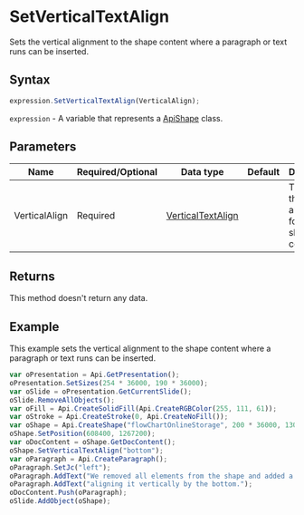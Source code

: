 # SetVerticalTextAlign

Sets the vertical alignment to the shape content where a paragraph or text runs can be inserted.

## Syntax

```javascript
expression.SetVerticalTextAlign(VerticalAlign);
```

`expression` - A variable that represents a [ApiShape](../ApiShape.md) class.

## Parameters

| **Name** | **Required/Optional** | **Data type** | **Default** | **Description** |
| ------------- | ------------- | ------------- | ------------- | ------------- |
| VerticalAlign | Required | [VerticalTextAlign](../../Enumeration/VerticalTextAlign.md) |  | The type of the vertical alignment for the shape inner contents. |

## Returns

This method doesn't return any data.

## Example

This example sets the vertical alignment to the shape content where a paragraph or text runs can be inserted.

```javascript editor-
var oPresentation = Api.GetPresentation();
oPresentation.SetSizes(254 * 36000, 190 * 36000);
var oSlide = oPresentation.GetCurrentSlide();
oSlide.RemoveAllObjects();
var oFill = Api.CreateSolidFill(Api.CreateRGBColor(255, 111, 61));
var oStroke = Api.CreateStroke(0, Api.CreateNoFill());
var oShape = Api.CreateShape("flowChartOnlineStorage", 200 * 36000, 130 * 36000, oFill, oStroke);
oShape.SetPosition(608400, 1267200);
var oDocContent = oShape.GetDocContent();
oShape.SetVerticalTextAlign("bottom");
var oParagraph = Api.CreateParagraph();
oParagraph.SetJc("left");
oParagraph.AddText("We removed all elements from the shape and added a new paragraph inside it ");
oParagraph.AddText("aligning it vertically by the bottom.");
oDocContent.Push(oParagraph);
oSlide.AddObject(oShape);
```
